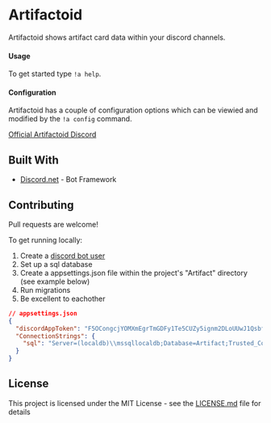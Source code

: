 # Artifactoid
Artifactoid shows artifact card data within your discord channels.

#### Usage

To get started type `!a help`.

#### Configuration

Artifactoid has a couple of configuration options which can be viewied and modified by the `!a config` command.

[Official Artifactoid Discord](https://discord.gg/KxNzKFN)

## Built With

* [Discord.net](https://github.com/RogueException/Discord.Net) - Bot Framework

## Contributing

Pull requests are welcome!

To get running locally:
1. Create a [discord bot user](https://discordapp.com/developers/applications/)
2. Set up a sql database
3. Create a appsettings.json file within the project's "Artifact" directory (see example below)
4. Run migrations
5. Be excellent to eachother

```json
// appsettings.json
{
  "discordAppToken": "F5OCongcjYOMXmEgrTmGDFy1Te5CUZy5ignm2DLoUUwJ1QsbfqEeOpyWBhe",
  "ConnectionStrings": {
    "sql": "Server=(localdb)\\mssqllocaldb;Database=Artifact;Trusted_Connection=True;"
  }
}
```

## License

This project is licensed under the MIT License - see the [LICENSE.md](LICENSE.md) file for details
